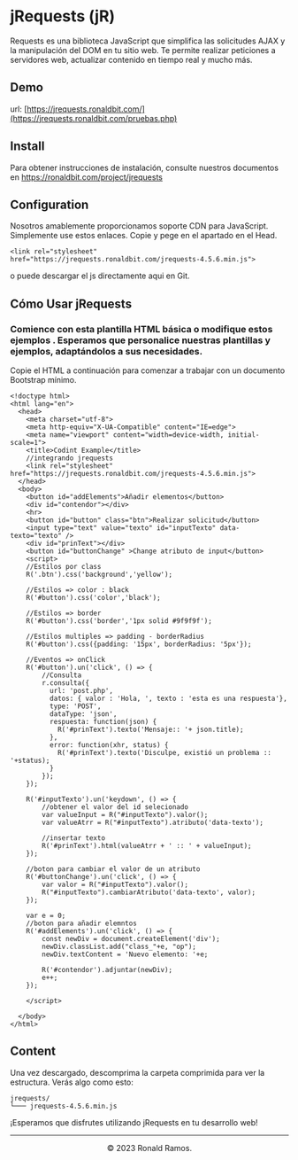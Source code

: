 # jRequests (jR)
Requests es una biblioteca JavaScript que simplifica las solicitudes AJAX y la manipulación del DOM en tu sitio web. Te permite realizar peticiones a servidores web, actualizar contenido en tiempo real y mucho más.

## Demo

url: [https://jrequests.ronaldbit.com/](https://jrequests.ronaldbit.com/pruebas.php) 

## Install

Para obtener instrucciones de instalación, consulte nuestros documentos en [https://ronaldbit.com/project/jrequests ](https://ronaldbit.com/projects/p-jrequests)

## Configuration

Nosotros amablemente proporcionamos soporte CDN para JavaScript. Simplemente use estos enlaces.
Copie y pege en el apartado en el Head.
```
<link rel="stylesheet" href="https://jrequests.ronaldbit.com/jrequests-4.5.6.min.js"> 
```

o puede descargar el js directamente aqui en Git.

## Cómo Usar jRequests

### Comience con esta plantilla HTML básica o modifique estos ejemplos . Esperamos que personalice nuestras plantillas y ejemplos, adaptándolos a sus necesidades.

Copie el HTML a continuación para comenzar a trabajar con un documento Bootstrap mínimo.

```
<!doctype html>
<html lang="en">
  <head>
    <meta charset="utf-8">
    <meta http-equiv="X-UA-Compatible" content="IE=edge">
    <meta name="viewport" content="width=device-width, initial-scale=1">
    <title>Codint Example</title>
    //integrando jrequests
    <link rel="stylesheet" href="https://jrequests.ronaldbit.com/jrequests-4.5.6.min.js"> 
  </head>
  <body>
    <button id="addElements">Añadir elementos</button>
    <div id="contendor"></div>
    <hr>
    <button id="button" class="btn">Realizar solicitud</button>
    <input type="text" value="texto" id="inputTexto" data-texto="texto" />
    <div id="prinText"></div>
    <button id="buttonChange" >Change atributo de input</button>
    <script>
    //Estilos por class
    R('.btn').css('background','yellow'); 

    //Estilos => color : black
    R('#button').css('color','black');
    
    //Estilos => border 
    R('#button').css('border','1px solid #9f9f9f');
    
    //Estilos multiples => padding - borderRadius 
    R('#button').css({padding: '15px', borderRadius: '5px'});
    
    //Eventos => onClick
    R('#button').un('click', () => {
        //Consulta
        r.consulta({
          url: 'post.php',
          datos: { valor : 'Hola, ', texto : 'esta es una respuesta'},
          type: 'POST',
          dataType: 'json',
          respuesta: function(json) { 
            R('#prinText').texto('Mensaje:: '+ json.title);
          },
          error: function(xhr, status) { 
            R('#prinText').texto('Disculpe, existió un problema :: '+status);
          }
        });
    });
    
    R('#inputTexto').un('keydown', () => {
        //obtener el valor del id selecionado
        var valueInput = R("#inputTexto").valor(); 
        var valueAtrr = R("#inputTexto").atributo('data-texto'); 
    
        //insertar texto
        R('#prinText').html(valueAtrr + ' :: ' + valueInput);
    });
    
    //boton para cambiar el valor de un atributo
    R('#buttonChange').un('click', () => {
        var valor = R("#inputTexto").valor(); 
        R("#inputTexto").cambiarAtributo('data-texto', valor); 
    });
    
    var e = 0;
    //boton para añadir elemntos
    R('#addElements').un('click', () => {
        const newDiv = document.createElement('div');
        newDiv.classList.add("class_"+e, "op"); 
        newDiv.textContent = 'Nuevo elemento: '+e;
        
        R('#contendor').adjuntar(newDiv);
        e++;
    });
    
    </script>

  </body>
</html>
```


## Content

Una vez descargado, descomprima la carpeta comprimida para ver la estructura. Verás algo como esto:

```
jrequests/
└─── jrequests-4.5.6.min.js
```

¡Esperamos que disfrutes utilizando jRequests en tu desarrollo web!

<hr>
<p align="center"> © 2023 Ronald Ramos. </p>
